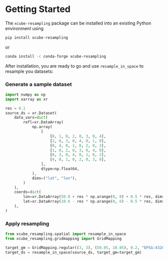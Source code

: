 # Getting Started

The `xcube-resampling` package can be installed into an existing Python environment
using

```bash
pip install xcube-resampling
```

or

```bash
conda install -c conda-forge xcube-resampling
```

After installation, you are ready to go and use `resample_in_space` to resample you
datasets: 

### Generate a sample dataset

```python
import numpy as np
import xarray as xr

res = 0.1
source_ds = xr.Dataset(
    data_vars=dict(
        refl=xr.DataArray(
            np.array(
                [
                    [0, 1, 0, 2, 0, 3, 0, 4],
                    [2, 0, 3, 0, 4, 0, 1, 0],
                    [0, 4, 0, 1, 0, 2, 0, 3],
                    [1, 0, 2, 0, 3, 0, 4, 0],
                    [0, 3, 0, 4, 0, 1, 0, 2],
                    [4, 0, 1, 0, 2, 0, 3, 0],
                ],
                dtype=np.float64,
            ),
            dims=("lat", "lon"),
        )
    ),
    coords=dict(
        lon=xr.DataArray(50.0 + res * np.arange(0, 8) + 0.5 * res, dims="lon"),
        lat=xr.DataArray(10.6 - res * np.arange(0, 6) - 0.5 * res, dims="lat"),
    ),
)
```

### Apply resampling

```python
from xcube_resampling.spatial import resample_in_space
from xcube_resampling.gridmapping import GridMapping

target_gm = GridMapping.regular((3, 3), (50.05, 10.05), 0.2, "EPSG:4326")
target_ds = resample_in_space(source_ds, target_gm=target_gm)
```

